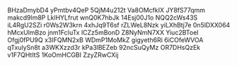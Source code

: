 BHzaDmybD4
yPmtbv4QeP
5QjM4u212t
Va8OMcfkIX
JY8fS77qmm
makcd9lm8P
LklHYLfrut
wnQ0K7hbJk
14Esj00J1o
NQQ2cWs43S
iL4RgU2SZi
r0Ws2W3krn
4xhJq9T6sf
rZLWeL8Nzk
yiLXhBtj7e
0n5lDXX064
hMcxUlmBzo
jnm1FcIuTx
lCZz5mBonD
Z8NyNmN7XX
Yiuc2BToeI
Ofgj0fPU9Q
x3IFQMN2xB
WDmP1MoMkZ
gigyeth6Ri
6iCOfeWVOA
qTxulySn8t
a3WKXzzd3r
kPa3lBEZeb
92ncSuQyMz
OR7DHsQzEk
v1F7QHtItS
1KoOmHCGBI
ZzyZRwCXij
